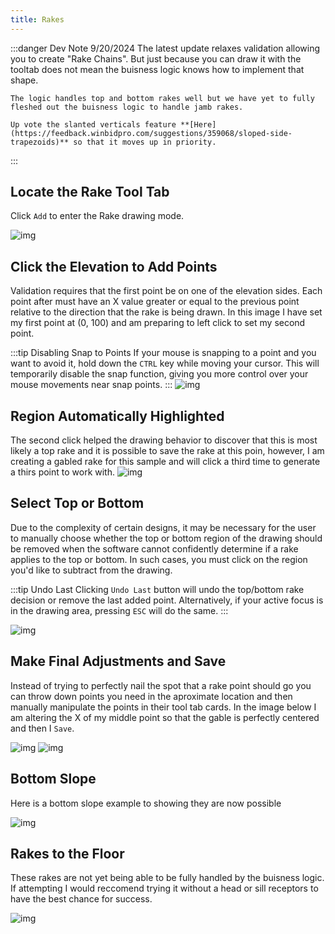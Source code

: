 ```yaml
---
title: Rakes
---
```


:::danger Dev Note 9/20/2024
    The latest update relaxes validation allowing you to create "Rake Chains". But just because you can draw it with the tooltab does not mean the buisness logic knows how to implement that shape.

    The logic handles top and bottom rakes well but we have yet to fully fleshed out the buisness logic to handle jamb rakes.

    Up vote the slanted verticals feature **[Here](https://feedback.winbidpro.com/suggestions/359068/sloped-side-trapezoids)** so that it moves up in priority.
:::

## Locate the Rake Tool Tab
Click ```Add``` to enter the Rake drawing mode.

![img](../../static/screenshots/rakes1.png)

## Click the Elevation to Add Points
Validation requires that the first point be on one of the elevation sides. Each point after must have an X value greater or equal to the previous point relative to the direction that the rake is being drawn. In this image I have set my first point at (0, 100) and am preparing to left click to set my second point.

:::tip Disabling Snap to Points
If your mouse is snapping to a point and you want to avoid it, hold down the ```CTRL``` key while moving your cursor. This will temporarily disable the snap function, giving you more control over your mouse movements near snap points.
:::
![img](../../static/screenshots/rakes2.png)

## Region Automatically Highlighted
The second click helped the drawing behavior to discover that this is most likely a top rake and it is possible to save the rake at this poin, however, I am creating a gabled rake for this sample and will click a third time to generate a thirs point to work with. 
![img](../../static/screenshots/rakes2-2.png)


## Select Top or Bottom
Due to the complexity of certain designs, it may be necessary for the user to manually choose whether the top or bottom region of the drawing should be removed when the software cannot confidently determine if a rake applies to the top or bottom. In such cases, you must click on the region you'd like to subtract from the drawing.

:::tip Undo Last
 Clicking ```Undo Last``` button will undo the top/bottom rake decision or remove the last added point. Alternatively, if your active focus is in the drawing area, pressing ```ESC``` will do the same.
:::

![img](../../static/screenshots/rakes3.png)

## Make Final Adjustments and Save

Instead of trying to perfectly nail the spot that a rake point should go you can throw down points you need in the aproximate location and then manually manipulate the points in their tool tab cards. In the image below I am altering the X of my middle point so that the gable is perfectly centered and then I ```Save```.

![img](../../static/screenshots/rakes4.png)
![img](../../static/screenshots/rakes5.png)

## Bottom Slope

Here is a bottom slope example to showing they are now possible

![img](../../static/screenshots/rakes6.png)

## Rakes to the Floor

These rakes are not yet being able to be fully handled by the buisness logic. If attempting I would reccomend trying it without a head or sill receptors to have the best chance for success.


![img](../../static/screenshots/rakes7.png)

